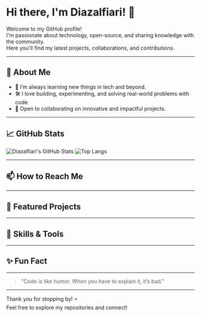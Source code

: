 # Hi there, I'm Diazalfiari! 👋

Welcome to my GitHub profile!  
I'm passionate about technology, open-source, and sharing knowledge with the community.  
Here you'll find my latest projects, collaborations, and contributions.

---

## 🚀 About Me

- 🌱 I’m always learning new things in tech and beyond.
- 🛠️ I love building, experimenting, and solving real-world problems with code.
- 🤝 Open to collaborating on innovative and impactful projects.

---

## 📈 GitHub Stats

![Diazalfiari's GitHub Stats](https://github-readme-stats.vercel.app/api?username=Diazalfiari&show_icons=true&theme=radical)
![Top Langs](https://github-readme-stats.vercel.app/api/top-langs/?username=Diazalfiari&layout=compact&theme=radical)

---

## 📫 How to Reach Me

<!-- Social links to be added here! -->

---

## 🌟 Featured Projects

<!-- Favorite or top projects will be highlighted here! -->

---

## 🧰 Skills & Tools

<!-- A list of your top skills and technologies will appear here! -->

---

## ✨ Fun Fact

<!-- A fun fact or personal motto can go here! -->

---

> "Code is like humor. When you have to explain it, it’s bad."

---

Thank you for stopping by! ⭐️  
Feel free to explore my repositories and connect!

